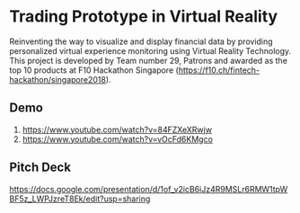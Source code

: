 # Trading Prototype in Virtual Reality
Reinventing the way to visualize and display financial data by providing personalized virtual experience monitoring using Virtual Reality Technology. This project is developed by Team number 29, Patrons and awarded as the top 10 products at F10 Hackathon Singapore (https://f10.ch/fintech-hackathon/singapore2018).

## Demo
1. https://www.youtube.com/watch?v=84FZXeXRwjw
2. https://www.youtube.com/watch?v=vOcFd6KMgco

## Pitch Deck
https://docs.google.com/presentation/d/1of_v2icB6iJz4R9MSLr6RMW1tpWBF5z_LWPJzreT8Ek/edit?usp=sharing
